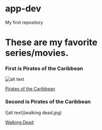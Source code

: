 # app-dev
My first repository

# These are my favorite series/movies.
### First is **Pirates of the Caribbean**

![alt text](Piratesofthecarribean-0fc72c9f13da4b29a527546ed83edce3-1140x600.jpg)

[Pirates of the Caribbean](https://en.wikipedia.org/wiki/Pirates_of_the_Caribbean_(film_series))

### Second is **Pirates of the Caribbean**

![alt text](walking dead.jpg)

[Walking Dead](https://en.wikipedia.org/wiki/The_Walking_Dead_(TV_series))
